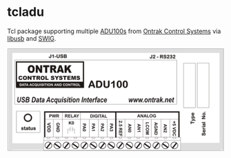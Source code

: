 # tcladu #

Tcl package supporting multiple [ADU100s](https://www.ontrak.net/ADU100.htm) from [Ontrak Control Systems](https://www.ontrak.net/index.html) via [libusb](https://libusb.info/) and [SWIG](https://www.swig.org/).

![ADU100 BW](img/bw_adu100.png)
